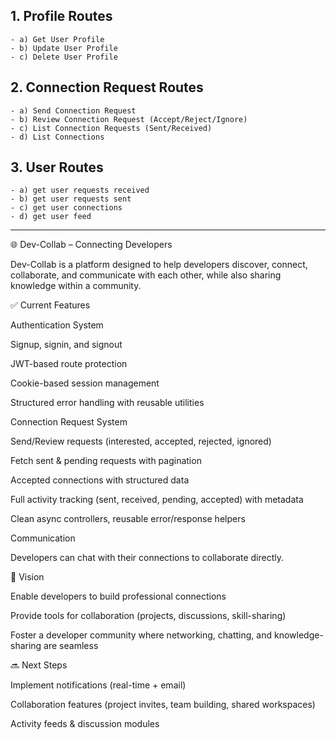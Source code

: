 ## 1. Profile Routes
    - a) Get User Profile
    - b) Update User Profile
    - c) Delete User Profile
## 2. Connection Request Routes
    - a) Send Connection Request
    - b) Review Connection Request (Accept/Reject/Ignore)
    - c) List Connection Requests (Sent/Received)
    - d) List Connections
## 3. User Routes
    - a) get user requests received
    - b) get user requests sent
    - c) get user connections
    - d) get user feed
    





------


🌐 Dev-Collab – Connecting Developers

Dev-Collab is a platform designed to help developers discover, connect, collaborate, and communicate with each other, while also sharing knowledge within a community.

✅ Current Features

Authentication System

Signup, signin, and signout

JWT-based route protection

Cookie-based session management

Structured error handling with reusable utilities

Connection Request System

Send/Review requests (interested, accepted, rejected, ignored)

Fetch sent & pending requests with pagination

Accepted connections with structured data

Full activity tracking (sent, received, pending, accepted) with metadata

Clean async controllers, reusable error/response helpers

Communication

Developers can chat with their connections to collaborate directly.

🎯 Vision

Enable developers to build professional connections

Provide tools for collaboration (projects, discussions, skill-sharing)

Foster a developer community where networking, chatting, and knowledge-sharing are seamless

🔜 Next Steps

Implement notifications (real-time + email)

Collaboration features (project invites, team building, shared workspaces)

Activity feeds & discussion modules

